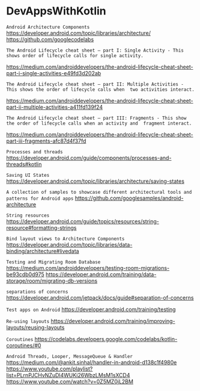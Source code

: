 # DevAppsWithKotlin

`Android Architecture Components`
https://developer.android.com/topic/libraries/architecture/
https://github.com/googlecodelabs

`The Android Lifecycle cheat sheet — part I: Single Activity - This shows order of lifecycle calls for single activity.`

https://medium.com/androiddevelopers/the-android-lifecycle-cheat-sheet-part-i-single-activities-e49fd3d202ab

`The Android Lifecycle cheat sheet — part II: Multiple Activities - This shows the order of lifecycle calls when 
two activities interact.`

https://medium.com/androiddevelopers/the-android-lifecycle-cheat-sheet-part-ii-multiple-activities-a411fd139f24

`The Android Lifecycle cheat sheet — part III: Fragments - This show the order of lifecycle calls when an activity and 
fragment interact.`

https://medium.com/androiddevelopers/the-android-lifecycle-cheat-sheet-part-iii-fragments-afc87d4f37fd

`Processes and threads`
https://developer.android.com/guide/components/processes-and-threads#kotlin

`Saving UI States`
https://developer.android.com/topic/libraries/architecture/saving-states

`A collection of samples to showcase different architectural tools and patterns for Android apps`
https://github.com/googlesamples/android-architecture

`String resources`
https://developer.android.com/guide/topics/resources/string-resource#formatting-strings

`Bind layout views to Architecture Components`
https://developer.android.com/topic/libraries/data-binding/architecture#livedata

`Testing and Migrating Room Database`
https://medium.com/androiddevelopers/testing-room-migrations-be93cdb0d975
https://developer.android.com/training/data-storage/room/migrating-db-versions

`separations of concerns`
https://developer.android.com/jetpack/docs/guide#separation-of-concerns

`Test apps on Android`
https://developer.android.com/training/testing

`Re-using layouts`
https://developer.android.com/training/improving-layouts/reusing-layouts

`Coroutines`
https://codelabs.developers.google.com/codelabs/kotlin-coroutines/#0

`Android Threads, Looper, MessageQueue & Handler`
https://medium.com/@ankit.sinhal/handler-in-android-d138c1f4980e
https://www.youtube.com/playlist?list=PLrnPJCHvNZuDl4WUKi26WbzLMsM1sXCD4
https://www.youtube.com/watch?v=0Z5MZ0jL2BM
